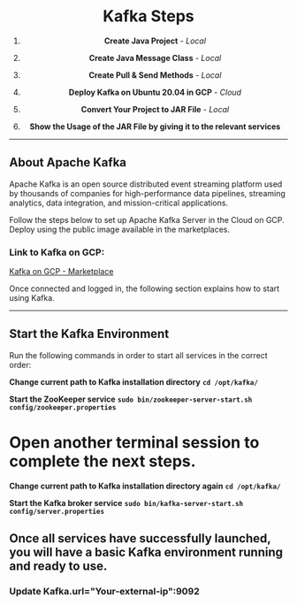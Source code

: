 <div align="center">

# Kafka Steps

1. **Create Java Project** - *Local*
   
2. **Create Java Message Class** - *Local*

3. **Create Pull & Send Methods** - *Local*

4. **Deploy Kafka on Ubuntu 20.04 in GCP** - *Cloud*

5. **Convert Your Project to JAR File** - *Local*

6. **Show the Usage of the JAR File by giving it to the relevant services**

</div>

---

## About Apache Kafka

Apache Kafka is an open source distributed event streaming platform used by thousands of companies for high-performance data pipelines, streaming analytics, data integration, and mission-critical applications.

Follow the steps below to set up Apache Kafka Server in the Cloud on GCP. Deploy using the public image available in the marketplaces.

### Link to Kafka on GCP:
[Kafka on GCP - Marketplace](https://console.cloud.google.com/marketplace/product/cloud-infrastructure-services/kafka-ubuntu?inv=1&invt=Abmd0A&project=metal-pod-435218-m3)

Once connected and logged in, the following section explains how to start using Kafka.

---

## Start the Kafka Environment

Run the following commands in order to start all services in the correct order:


**Change current path to Kafka installation directory**
**```cd /opt/kafka/```**

**Start the ZooKeeper service**
**```sudo bin/zookeeper-server-start.sh config/zookeeper.properties```**

# Open another terminal session to complete the next steps.

**Change current path to Kafka installation directory again**
**```cd /opt/kafka/```**

**Start the Kafka broker service**
**```sudo bin/kafka-server-start.sh config/server.properties```**

## Once all services have successfully launched, you will have a basic Kafka environment running and ready to use. 
### Update Kafka.url="Your-external-ip":9092

